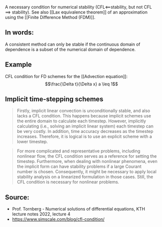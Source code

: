 A necessary condition for numerical stability (CFL$\impliedby$stability, but not CFL $\implies$ stability).
See also [[Lax equivalence theorem]] of an approximation using the [[Finite Difference Method (FDM)]].


## In words:
A consistent method can only be stable if the continuous domain of dependence is a subset of the numerical domain of dependence.


## Example
CFL condition for FD schemes for the [[Advection equation]]:
$$\frac{\Delta t}{\Delta x} a \leq 1$$

## Implicit time-stepping schemes
>Firstly, implicit linear convection is unconditionally stable, and also lacks a CFL condition. This happens because implicit schemes use the entire domain to calculate each timestep. However, implicitly calculating (i.e., solving an implicit linear system) each timestep can be very costly. In addition, time accuracy decreases as the timestep increases. Therefore, it is logical is to use an explicit scheme with a lower timestep.

>For more complicated and representative problems, including nonlinear flow, the CFL condition serves as a reference for setting the timestep. Furthermore, when dealing with nonlinear phenomena, even the implicit form can have stability problems if a large Courant number is chosen. Consequently, it might be necessary to apply local stability analysis on a linearized formulation in those cases. Still, the CFL condition is necessary for nonlinear problems.


## Source:
- Prof. Tornberg - Numerical solutions of differential equations, KTH lecture notes 2022, lecture 4
- https://www.simscale.com/blog/cfl-condition/
